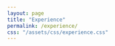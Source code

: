 ```yaml
---
layout: page
title: "Experience"
permalink: /experience/
css: "/assets/css/experience.css"
---
```


<div class="spacer"></div>

<!-- Step 1 -->
<div class="experience-step" data-observe>
  <div class="container" style="display: flex; justify-content: center;">
    <div>
      <div class="bold-text year-label">2016 - 2019</div>
      <div class="circle">
        <span class="bold-text">University of Tokyo</span><br>JSPS Research Fellow (DC1)<br>(Apr 2016 - Mar 2019)
      </div> <br>
      <ul class="custom-bullets">
        <li>Aug 2017, Aug 2018, Visitor at Perimeter Institute (Canada)</li>
        <li>Sep 2018 - Oct 2018, Visitor at Cornell University (USA)</li>
      </ul>
      <div class="arrow-wrapper tighter-arrow">
        <img src="/qanat_website/assets/img/custom-arrow.png" alt="arrow" class="arrow-below">
      </div>
    </div>
  </div>
</div>

<!-- Step 2 -->
<div class="experience-step" data-observe>
  <div class="container">
    <div class="bold-text year-label">2019 - 2022</div>
    <div style="display: flex; justify-content: center; align-items: center; gap: 30px;">
      <div class="circle">
        <span class="bold-text">RIKEN iTHEMS</span><br>Special Postdoctoral Researcher<br>(Apr 2019 - Mar 2022)
      </div>
      <div class="circle">
        <span class="bold-text">Cornell University (USA)</span><br>Postdoctoral Researcher<br>(Sep 2019 - Aug 2020)
      </div>
    </div>
    <div class="arrow-wrapper tighter-arrow">
      <img src="/qanat_website/assets/img/custom-arrow2.png" alt="arrow" class="arrow-below">
    </div>
  </div>
</div>

<!-- Step 3 -->
<div class="experience-step" data-observe>
  <div class="container">
    <div class="bold-text year-label">2022 - 2025</div>
    <div style="display: flex; justify-content: center; align-items: center; gap: 30px;">
      <div class="circle">
        <span class="bold-text">YITP, Kyoto University</span><br>Research Assistant Professor<br>(Apr 2022 - Mar 2025)
      </div>
      <div class="circle">
        <span class="bold-text">Princeton University (USA)</span><br>Postdoctoral Researcher<br>(Sep 2022 - Mar 2025)
        </div>
      <ul class="custom-bullets">
        <li>JSPS Research Fellow (CPD)<br>(Apr 2022 - Mar 2025)</li>
      </ul>
       </div>
      <div class="arrow-wrapper tighter-arrow">
        <img src="/qanat_website/assets/img/custom-arrow.png" alt="arrow" class="arrow-below">
      </div>
    </div>
</div>

<!-- Step 4 -->
<div class="experience-step" data-observe>
  <div class="container" style="display: flex; justify-content: center;">
    <div>
      <div class="bold-text year-label">2025 - Present</div>
      <div class="circle dark-green">
        <span class="bold-text">University of Osaka</span><br>Assistant Professor (tenured)<br>(Apr 2025 - present)
    </div>
  </div>
</div>

<style>
.experience-step {
  opacity: 0;
  transform: translateY(30px);
  transition: opacity 0.8s ease-out, transform 0.8s ease-out;
  margin-bottom: 100px;
}
.experience-step.visible {
  opacity: 1;
  transform: translateY(0);
}
.circle {
  width: 240px;
  height: 240px;
  border-radius: 50%;
  background-color: #a8d5ba;
  color: white;
  display: flex;
  justify-content: center;
  align-items: center;
  padding: 20px;
  text-align: center;
  position: relative;
  overflow: hidden;
  flex-direction: column;
  font-size: 0.9rem;
  line-height: 1.3;
  word-break: break-word;
}
.circle.dark-green {
  background-color: #33664c;
}
.year-label {
  font-size: 1.3rem;
  font-weight: bold;
  text-align: center;
  margin-bottom: 10px;
}
.arrow-wrapper {
  width: 100%;
  text-align: center;
  display: flex;
  justify-content: center;
}
.arrow-wrapper.tighter-arrow {
  margin-top: 10px;
  margin-bottom: 10px;
}
.arrow-below {
  width: 60px;
  height: auto;
  display: block;
  margin: 0 auto;
}
.custom-bullets {
  list-style: none;
  padding: 0;
  margin: 50px auto 40px auto;
  max-width: 600px;
  text-align: left;
}
</style>

<script>
document.addEventListener("DOMContentLoaded", function () {
  const steps = document.querySelectorAll('[data-observe]');
  let delay = 0;

  const observer = new IntersectionObserver((entries, observer) => {
    entries
      .filter(entry => entry.isIntersecting)
      .sort((a, b) => a.target.offsetTop - b.target.offsetTop)
      .forEach((entry, index) => {
        setTimeout(() => {
          entry.target.classList.add("visible");
        }, delay);
        delay += 300;
        observer.unobserve(entry.target);
      });
  }, {
    threshold: 0.1
  });

  steps.forEach(step => observer.observe(step));
});
</script>
